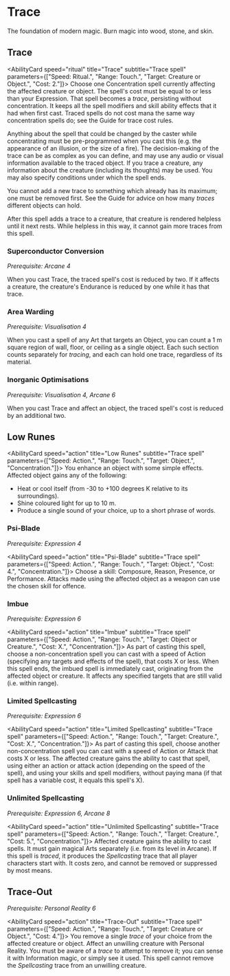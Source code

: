 # Trace

The foundation of modern magic. Burn magic into wood, stone, and skin.

## Trace

<AbilityCard
speed="ritual"
title="Trace"
subtitle="Trace spell"
parameters={["Speed: Ritual.", "Range: Touch.", "Target: Creature or Object.", "Cost: 2."]}>
Choose one Concentration spell currently affecting the affected creature or object. The spell's cost must be equal to or less than your Expression. That spell becomes a _trace_, persisting without concentration. It keeps all the spell modifiers and skill ability effects that it had when first cast. Traced spells do not cost mana the same way concentration spells do; see the Guide for trace cost rules.

Anything about the spell that could be changed by the caster while concentrating must be pre-programmed when you cast this (e.g. the appearance of an illusion, or the size of a fire). The decision-making of the trace can be as complex as you can define, and may use any audio or visual information available to the traced object. If you trace a creature, any information about the creature (including its thoughts) may be used. You may also specify conditions under which the spell ends.

You cannot add a new trace to something which already has its maximum; one must be removed first. See the Guide for advice on how many _traces_ different objects can hold.

After this spell adds a trace to a creature, that creature is rendered helpless until it next rests. While helpless in this way, it cannot gain more traces from this spell.
</AbilityCard>

### Superconductor Conversion

_Prerequisite: Arcane 4_

<AbilityCard
speed="enhancement"
title="Superconductor Conversion"
subtitle="Spell enhancement">
When you cast Trace, the traced spell's cost is reduced by two. If it affects a creature, the creature's Endurance is reduced by one while it has that trace.
</AbilityCard>

### Area Warding

_Prerequisite: Visualisation 4_

<AbilityCard
speed="enhancement"
title="Area Warding"
subtitle="Spell enhancement">
When you cast a spell of any Art that targets an Object, you can count a 1 m square region of wall, floor, or ceiling as a single object. Each such section counts separately for _tracing_, and each can hold one trace, regardless of its material.
</AbilityCard>

### Inorganic Optimisations

_Prerequisite: Visualisation 4, Arcane 6_

<AbilityCard
speed="enhancement"
title="Inorganic Optimisations"
subtitle="Spell enhancement">
When you cast Trace and affect an object, the traced spell's cost is reduced by an additional two.
</AbilityCard>

## Low Runes

<AbilityCard
speed="action"
title="Low Runes"
subtitle="Trace spell"
parameters={["Speed: Action.", "Range: Touch.", "Target: Object.", "Concentration."]}>
You enhance an object with some simple effects. Affected object gains any of the following:

- Heat or cool itself (from -30 to +100 degrees K relative to its surroundings).
- Shine coloured light for up to 10 m.
- Produce a single sound of your choice, up to a short phrase of words.

</AbilityCard>

### Psi-Blade

_Prerequisite: Expression 4_

<AbilityCard
speed="action"
title="Psi-Blade"
subtitle="Trace spell"
parameters={["Speed: Action.", "Range: Touch.", "Target: Object.", "Cost: 4.", "Concentration."]}>
Choose a skill: Composure, Reason, Presence, or Performance. Attacks made using the affected object as a weapon can use the chosen skill for offence.
</AbilityCard>

### Imbue

_Prerequisite: Expression 6_

<AbilityCard
speed="action"
title="Imbue"
subtitle="Trace spell"
parameters={["Speed: Action.", "Range: Touch.", "Target: Object or Creature.", "Cost: X.", "Concentration."]}>
As part of casting this spell, choose a non-concentration spell you can cast with a speed of Action (specifying any targets and effects of the spell), that costs X or less. When this spell ends, the imbued spell is immediately cast, originating from the affected object or creature. It affects any specified targets that are still valid (i.e. within range).
</AbilityCard>

### Limited Spellcasting

_Prerequisite: Expression 6_

<AbilityCard
speed="action"
title="Limited Spellcasting"
subtitle="Trace spell"
parameters={["Speed: Action.", "Range: Touch.", "Target: Creature.", "Cost: X.", "Concentration."]}>
As part of casting this spell, choose another non-concentration spell you can cast with a speed of Action or Attack that costs X or less. The affected creature gains the ability to cast that spell, using either an action or attack action (depending on the speed of the spell), and using your skills and spell modifiers, without paying mana (if that spell has a variable cost, it equals this spell's X).
</AbilityCard>

### Unlimited Spellcasting

_Prerequisite: Expression 6, Arcane 8_

<AbilityCard
speed="action"
title="Unlimited Spellcasting"
subtitle="Trace spell"
parameters={["Speed: Action.", "Range: Touch.", "Target: Creature.", "Cost: 5.", "Concentration."]}>
Affected creature gains the ability to cast spells. It must gain magical Arts separately (i.e. from its level in Arcane).
If this spell is _traced_, it produces the _Spellcasting_ trace that all player characters start with. It costs zero, and cannot be removed or suppressed by most means.
</AbilityCard>

## Trace-Out

_Prerequisite: Personal Reality 6_

<AbilityCard
speed="action"
title="Trace-Out"
subtitle="Trace spell"
parameters={["Speed: Action.", "Range: Touch.", "Target: Creature or Object.", "Cost: 4."]}>
You remove a single _trace_ of your choice from the affected creature or object. Affect an unwilling creature with Personal Reality. You must be aware of a _trace_ to attempt to remove it; you can sense it with Information magic, or simply see it used. This spell cannot remove the _Spellcasting_ trace from an unwilling creature.
</AbilityCard>
